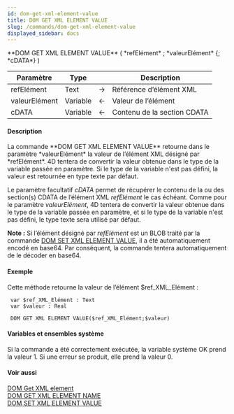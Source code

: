 ```yaml
---
id: dom-get-xml-element-value
title: DOM GET XML ELEMENT VALUE
slug: /commands/dom-get-xml-element-value
displayed_sidebar: docs
---
```


<!--REF #_command_.DOM GET XML ELEMENT VALUE.Syntax-->**DOM GET XML ELEMENT VALUE** ( *refElément* ; *valeurElément* {; *cDATA*} )<!-- END REF-->
<!--REF #_command_.DOM GET XML ELEMENT VALUE.Params-->
| Paramètre | Type |  | Description |
| --- | --- | --- | --- |
| refElément | Text | &#8594;  | Référence d’élément XML |
| valeurElément | Variable | &#8592; | Valeur de l’élément |
| cDATA | Variable | &#8592; | Contenu de la section CDATA |

<!-- END REF-->

#### Description 

<!--REF #_command_.DOM GET XML ELEMENT VALUE.Summary-->La commande **DOM GET XML ELEMENT VALUE** retourne dans le paramètre *valeurElément* la valeur de l’élément XML désigné par *refElément*.<!-- END REF--> 4D tentera de convertir la valeur obtenue dans le type de la variable passée en paramètre. Si le type de la variable n'est pas défini, la valeur est retournée en type texte par défaut.

Le paramètre facultatif *cDATA* permet de récupérer le contenu de la ou des section(s) CDATA de l’élément XML *refElément* le cas échéant. Comme pour le paramètre *valeurElément*, 4D tentera de convertir la valeur obtenue dans le type de la variable passée en paramètre, et si le type de la variable n'est pas défini, le type texte sera utilisé par défaut.

**Note :** Si l’élément désigné par *refElément* est un BLOB traité par la commande [DOM SET XML ELEMENT VALUE](dom-set-xml-element-value.md), il a été automatiquement encodé en base64\. Par conséquent, la commande tentera automatiquement de le décoder en base64.

#### Exemple 

Cette méthode retourne la valeur de l’élément $ref\_XML\_Elément :

```4d
 var $ref_XML_Elément : Text
 var $valeur : Real
 
 DOM GET XML ELEMENT VALUE($ref_XML_Elément;$valeur)
```

#### Variables et ensembles système 

Si la commande a été correctement exécutée, la variable système OK prend la valeur 1\. Si une erreur se produit, elle prend la valeur 0.

#### Voir aussi 

[DOM Get XML element](dom-get-xml-element.md)  
[DOM GET XML ELEMENT NAME](dom-get-xml-element-name.md)  
[DOM SET XML ELEMENT VALUE](dom-set-xml-element-value.md)  